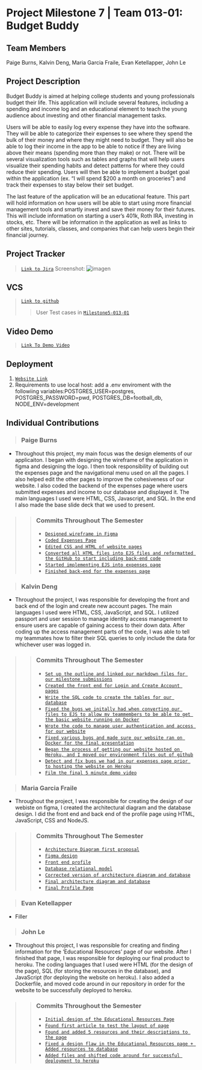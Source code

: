 # Project Milestone 7 | Team 013-01: Budget Buddy

## Team Members 
Paige Burns, Kalvin Deng, Maria Garcia Fraile, Evan Ketellapper, John Le

## Project Description
 Budget Buddy is aimed at helping college students and young professionals budget their life. This application will include several features, including a spending and income log and an educational element to teach the young audience about investing and other financial management tasks. 

Users will be able to easily log every expense they have into the software. They will be able to categorize their expenses to see where they spend the bulk of their money and where they might need to budget. They will also be able to log their income in the app to be able to notice if they are living above their means (spending more than they make) or not. There will be several visualization tools such as tables and graphs that will help users visualize their spending habits and detect patterns for where they could reduce their spending. Users will then be able to implement a budget goal within the application (ex. “I will spend $200 a month on groceries”) and track their expenses to stay below their set budget.

The last feature of the application will be an educational feature. This part will hold information on how users will be able to start using more financial management tools and smartly invest and save their money for their futures. This will include information on starting a user’s 401k, Roth IRA, investing in stocks, etc. There will be information in the application as well as links to other sites, tutorials, classes, and companies that can help users begin their financial journey. 

## Project Tracker
> [`Link to Jira`](https://csci-3308-013-01.atlassian.net/jira/software/projects/M27/boards/1)
> Screenshot:
> ![imagen](https://user-images.githubusercontent.com/97514357/164146698-3e1060bf-2f13-4c27-a1aa-ed4d55639ce7.png)

## VCS
> [`Link to github`](https://github.com/cub-csci-3308-spring-2022/csci-3308-spring22-013-01.git)
> > User Test cases in [`Milestone5-013-01`](https://github.com/cub-csci-3308-spring-2022/csci-3308-spring22-013-01/blob/main/milestonesubmissions/Milestone5-013-01.md)

## Video Demo
> [`Link To Demo Video`](https://www.youtube.com/watch?v=mXNlHvg93ZM)

## Deployment
1. [`Website Link`](https://budgetbuddy-013-01.herokuapp.com)
1. Requirements to use local host: add a .env enviroment with the followiing variables:POSTGRES_USER=postgres, POSTGRES_PASSWORD=pwd, POSTGRES_DB=football_db, NODE_ENV=development

## Individual Contributions
> ### Paige Burns
- Throughout this project, my main focus was the design elements of our applicaiton. I began with designing the wireframe of the application in figma and designing the logo. I then took responsibility of building out the expenses page and the navigational menu used on all the pages. I also helped edit the other pages to improve the cohesiveness of our website. I also coded the backend of the expenses page where users submitted expenses and income to our database and displayed it. The main languages I used were HTML, CSS, Javascript, and SQL. In the end I also made the base slide deck that we used to present. 
>> ### Commits Throughout The Semester
>> - [`Designed wireframe in Figma`](https://github.com/cub-csci-3308-spring-2022/csci-3308-spring22-013-01/commit/b366e79aea6a483cacd540eea42cbf6e9e22600d)
>> - [`Coded Expenses Page`](https://github.com/cub-csci-3308-spring-2022/csci-3308-spring22-013-01/commit/6228f47532cb272cbff462ef755c572edea04107)
>> - [`Edited CSS and HTML of website pages`](https://github.com/cub-csci-3308-spring-2022/csci-3308-spring22-013-01/commit/229d73cfd2c664d65c7521a37c4533c878e039ce)
>> - [`Converted all HTML files into EJS files and reformatted the GitHub to start including back-end code`](https://github.com/cub-csci-3308-spring-2022/csci-3308-spring22-013-01/commit/471530a4fcb47b2336d6fc68e49134187f56e604)
>> - [`Started implementing EJS into expenses page`](https://github.com/cub-csci-3308-spring-2022/csci-3308-spring22-013-01/commit/a5162c89b7e0dc4299de2ef0f90133511508b4d7)
>> - [`Finished back-end for the expenses page`](https://github.com/cub-csci-3308-spring-2022/csci-3308-spring22-013-01/commit/123d738fa95203650fdbc1639d60914bef157a94)

> ### Kalvin Deng
- Throughout the project, I was responsible for developing the front and back end of the login and create new account pages. The main languages I used were HTML, CSS, JavaScript, and SQL. I utilized passport and user session to manage identity access management to ensure users are capable of gaining access to their down data. After coding up the access management parts of the code, I was able to tell my teammates how to filter their SQL queries to only include the data for whichever user was logged in. 
>> ### Commits Throughout The Semester
>> - [`Set up the outline and linked our markdown files for our milestone submissions`](https://github.com/cub-csci-3308-spring-2022/csci-3308-spring22-013-01/commit/68060220fabbf2abf38c416091e373fc8a5a1090)
>> - [`Created the front end for Login and Create Account pages`](https://github.com/cub-csci-3308-spring-2022/csci-3308-spring22-013-01/commit/771abe775e61407bfc3729bdc64b06317d279b5a)
>> - [`Write the SQL code to create the tables for our database`](https://github.com/cub-csci-3308-spring-2022/csci-3308-spring22-013-01/commit/67a7ca2410a7c49699bbfebcda67ea5184b9f4e9)
>> - [`Fixed the bugs we initally had when converting our files to EJS to allow my teammembers to be able to get the basic website running on Docker`](https://github.com/cub-csci-3308-spring-2022/csci-3308-spring22-013-01/commit/2a3b3771d9c515e3ed6e80e8fc65de8439b19e4e)
>> - [`Wrote the code to manage user authentication and access for our website`](https://github.com/cub-csci-3308-spring-2022/csci-3308-spring22-013-01/commit/0f2a5d68be2ffc3ed55d08cc26ba9f2333b4da82)
>> - [`Fixed various bugs and made sure our website ran on Docker for the final presentation`](https://github.com/cub-csci-3308-spring-2022/csci-3308-spring22-013-01/commit/a4cc6a79cd5b392e95494d477ce55184ef898ca7)
>> - [`Began the process of getting our website hosted on Heroku, and I moved our environment files out of github`](https://github.com/cub-csci-3308-spring-2022/csci-3308-spring22-013-01/commit/d4a1f9b38ddbfdee6c7353fd2d4f94b0153975c6)
>> - [`Detect and fix bugs we had in our expenses page prior to hosting the website on Heroku`](https://github.com/cub-csci-3308-spring-2022/csci-3308-spring22-013-01/commit/a5f011ec24921d50249d8b0cd88a36bf700d9837)
>> - [`Film the final 5 minute demo video`](https://github.com/cub-csci-3308-spring-2022/csci-3308-spring22-013-01/commit/942c9cc7cf21b69a462dbfc55f465bca7a1a373b)

> ### Maria Garcia Fraile
- Throughout the project, I was responsible for creating the design of our webiste on figma, I created the architectural diagram and the database design. I did the front end and back end of the profile page using HTML, JavaScript, CSS and NodeJS.
>> ### Commits Throughout The Semester
>> - [`Architecture Diagram first proposal`](https://github.com/cub-csci-3308-spring-2022/csci-3308-spring22-013-01/commit/97634ef42db1476230687a234f656aeebd9db03b)
>> - [`Figma design`](https://github.com/cub-csci-3308-spring-2022/csci-3308-spring22-013-01/commit/015456e22cb9e5533cb88d842cec0b16e7099283)
>> - [`Front end profile`](https://github.com/cub-csci-3308-spring-2022/csci-3308-spring22-013-01/commit/a00345bf435e3d714c6d37d524bf80f78409d883)
>> - [`Database relational model`](https://github.com/cub-csci-3308-spring-2022/csci-3308-spring22-013-01/commit/5d4378804b2398a78dd924c65499268ddbb3913b)
>> - [`Corrected version of architecture diagram and database`](https://github.com/cub-csci-3308-spring-2022/csci-3308-spring22-013-01/commit/364fe6f354b6dc978502d70b284de34de3e55df2)
>> - [`Final architecture diagram and database`](https://github.com/cub-csci-3308-spring-2022/csci-3308-spring22-013-01/commit/394e99c43c3fa2c9ab13e06cc56ecf674ca1be5b)
>> - [`Final Profile Page`](https://github.com/cub-csci-3308-spring-2022/csci-3308-spring22-013-01/commit/a2bac5900ed52806be67c55154fd397ae929114e)

> ### Evan Ketellapper
- Filler

> ### John Le
- Throughout this project, I was responsible for creating and finding information for the ‘Educational Resources’ page of our website. After I finished that page, I was responsible for deploying our final product to heroku. The coding languages that I used were HTML (for the design of the page), SQL (for storing the resources in the database), and JavaScript (for deploying the website on heroku). I also added a Dockerfile, and moved code around in our repository in order for the website to be successfully deployed to heroku.
>> ### Commits Throughout the Semester
>> - [`Initial design of the Educational Resources Page`](https://github.com/cub-csci-3308-spring-2022/csci-3308-spring22-013-01/commit/832ad42f504dd2409be1fac90d81e15416f887ff)
>> - [`Found first article to test the layout of page`](https://github.com/cub-csci-3308-spring-2022/csci-3308-spring22-013-01/commit/b9fa307dfdb91c6457313865533908ee8c95aad8)
>> - [`Found and added 5 resources and their descriptions to the page`](https://github.com/cub-csci-3308-spring-2022/csci-3308-spring22-013-01/commit/a514c41255153d8d2fa418b6a9c91de1f662b515)
>> - [`Fixed a design flaw in the Educational Resources page + Added resources to database`](https://github.com/cub-csci-3308-spring-2022/csci-3308-spring22-013-01/commit/9978a9e5d450c073d017fe0dd967aee285755af6)
>> - [`Added files and shifted code around for successful deployment to heroku`](https://github.com/cub-csci-3308-spring-2022/csci-3308-spring22-013-01/commit/4c58562f72cd4848a4666c71dc13d538bd26641e)

